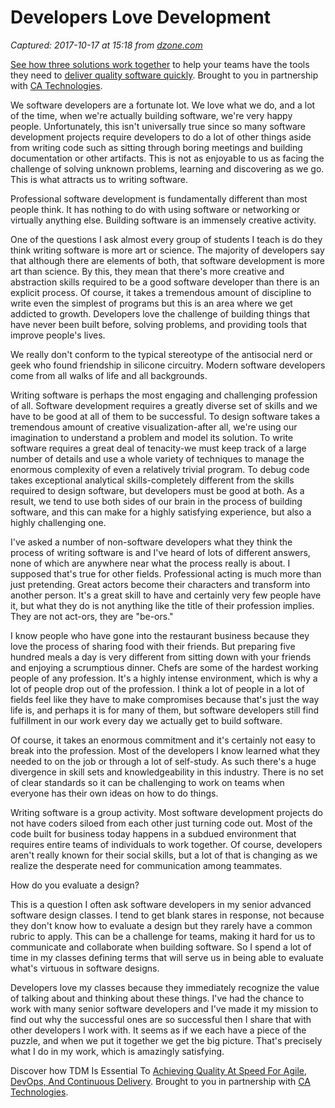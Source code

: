 # Developers Love Development

_Captured: 2017-10-17 at 15:18 from [dzone.com](https://dzone.com/articles/developers-love-development?edition=332507&utm_source=Zone%20Newsletter&utm_medium=email&utm_campaign=agile%202017-10-17)_

[See how three solutions work together](https://dzone.com/go?i=204124&u=https%3A%2F%2Fad.doubleclick.net%2Fddm%2Ftrackclk%2FN6040.130331DZONE%2FB11226848.150413346%3Bdc_trk_aid%3D321098505%3Bdc_trk_cid%3D81553809%3Bdc_lat%3D%3Bdc_rdid%3D%3Btag_for_child_directed_treatment%3D) to help your teams have the tools they need to [deliver quality software quickly](https://dzone.com/go?i=204124&u=https%3A%2F%2Fad.doubleclick.net%2Fddm%2Ftrackclk%2FN6040.130331DZONE%2FB11226848.150123399%3Bdc_trk_aid%3D321096583%3Bdc_trk_cid%3D81552442%3Bdc_lat%3D%3Bdc_rdid%3D%3Btag_for_child_directed_treatment%3D). Brought to you in partnership with [CA Technologies](https://dzone.com/go?i=204124&u=https%3A%2F%2Fad.doubleclick.net%2Fddm%2Ftrackclk%2FN6040.130331DZONE%2FB11226848.150413346%3Bdc_trk_aid%3D321098505%3Bdc_trk_cid%3D81553809%3Bdc_lat%3D%3Bdc_rdid%3D%3Btag_for_child_directed_treatment%3D).

We software developers are a fortunate lot. We love what we do, and a lot of the time, when we're actually building software, we're very happy people. Unfortunately, this isn't universally true since so many software development projects require developers to do a lot of other things aside from writing code such as sitting through boring meetings and building documentation or other artifacts. This is not as enjoyable to us as facing the challenge of solving unknown problems, learning and discovering as we go. This is what attracts us to writing software.

Professional software development is fundamentally different than most people think. It has nothing to do with using software or networking or virtually anything else. Building software is an immensely creative activity.

One of the questions I ask almost every group of students I teach is do they think writing software is more art or science. The majority of developers say that although there are elements of both, that software development is more art than science. By this, they mean that there's more creative and abstraction skills required to be a good software developer than there is an explicit process. Of course, it takes a tremendous amount of discipline to write even the simplest of programs but this is an area where we get addicted to growth. Developers love the challenge of building things that have never been built before, solving problems, and providing tools that improve people's lives.

We really don't conform to the typical stereotype of the antisocial nerd or geek who found friendship in silicone circuitry. Modern software developers come from all walks of life and all backgrounds.

Writing software is perhaps the most engaging and challenging profession of all. Software development requires a greatly diverse set of skills and we have to be good at all of them to be successful. To design software takes a tremendous amount of creative visualization-after all, we're using our imagination to understand a problem and model its solution. To write software requires a great deal of tenacity-we must keep track of a large number of details and use a whole variety of techniques to manage the enormous complexity of even a relatively trivial program. To debug code takes exceptional analytical skills-completely different from the skills required to design software, but developers must be good at both. As a result, we tend to use both sides of our brain in the process of building software, and this can make for a highly satisfying experience, but also a highly challenging one.

I've asked a number of non-software developers what they think the process of writing software is and I've heard of lots of different answers, none of which are anywhere near what the process really is about. I supposed that's true for other fields. Professional acting is much more than just pretending. Great actors become their characters and transform into another person. It's a great skill to have and certainly very few people have it, but what they do is not anything like the title of their profession implies. They are not act-ors, they are "be-ors."

I know people who have gone into the restaurant business because they love the process of sharing food with their friends. But preparing five hundred meals a day is very different from sitting down with your friends and enjoying a scrumptious dinner. Chefs are some of the hardest working people of any profession. It's a highly intense environment, which is why a lot of people drop out of the profession. I think a lot of people in a lot of fields feel like they have to make compromises because that's just the way life is, and perhaps it is for many of them, but software developers still find fulfillment in our work every day we actually get to build software.

Of course, it takes an enormous commitment and it's certainly not easy to break into the profession. Most of the developers I know learned what they needed to on the job or through a lot of self-study. As such there's a huge divergence in skill sets and knowledgeability in this industry. There is no set of clear standards so it can be challenging to work on teams when everyone has their own ideas on how to do things.

Writing software is a group activity. Most software development projects do not have coders siloed from each other just turning code out. Most of the code built for business today happens in a subdued environment that requires entire teams of individuals to work together. Of course, developers aren't really known for their social skills, but a lot of that is changing as we realize the desperate need for communication among teammates.

How do you evaluate a design?

This is a question I often ask software developers in my senior advanced software design classes. I tend to get blank stares in response, not because they don't know how to evaluate a design but they rarely have a common rubric to apply. This can be a challenge for teams, making it hard for us to communicate and collaborate when building software. So I spend a lot of time in my classes defining terms that will serve us in being able to evaluate what's virtuous in software designs.

Developers love my classes because they immediately recognize the value of talking about and thinking about these things. I've had the chance to work with many senior software developers and I've made it my mission to find out why the successful ones are so successful then I share that with other developers I work with. It seems as if we each have a piece of the puzzle, and when we put it together we get the big picture. That's precisely what I do in my work, which is amazingly satisfying.

Discover how TDM Is Essential To [Achieving Quality At Speed For Agile, DevOps, And Continuous Delivery](https://dzone.com/go?i=204125&u=https%3A%2F%2Fad.doubleclick.net%2Fddm%2Ftrackclk%2FN6040.130331DZONE%2FB11226848.150413345%3Bdc_trk_aid%3D321095198%3Bdc_trk_cid%3D81552443%3Bdc_lat%3D%3Bdc_rdid%3D%3Btag_for_child_directed_treatment%3D). Brought to you in partnership with [CA Technologies](https://dzone.com/go?i=204125&u=https%3A%2F%2Fad.doubleclick.net%2Fddm%2Ftrackclk%2FN6040.130331DZONE%2FB11226848.150413345%3Bdc_trk_aid%3D321095198%3Bdc_trk_cid%3D81552443%3Bdc_lat%3D%3Bdc_rdid%3D%3Btag_for_child_directed_treatment%3D).

